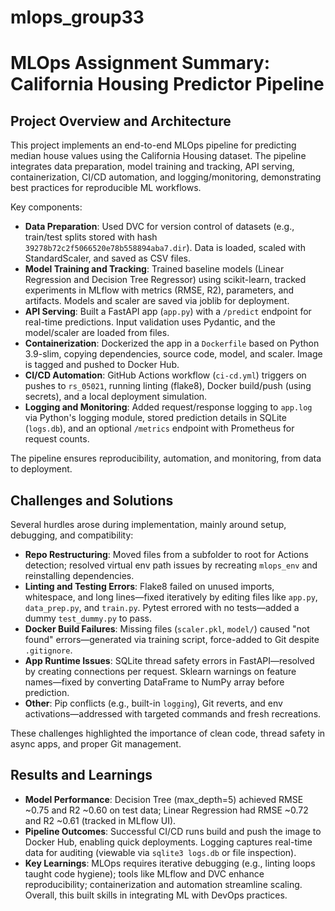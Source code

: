 # mlops_group33
# MLOps Assignment Summary: California Housing Predictor Pipeline

## Project Overview and Architecture
This project implements an end-to-end MLOps pipeline for predicting median house values using the California Housing dataset. The pipeline integrates data preparation, model training and tracking, API serving, containerization, CI/CD automation, and logging/monitoring, demonstrating best practices for reproducible ML workflows.

Key components:
- **Data Preparation**: Used DVC for version control of datasets (e.g., train/test splits stored with hash `39278b72c2f5066520e78b558894aba7.dir`). Data is loaded, scaled with StandardScaler, and saved as CSV files.
- **Model Training and Tracking**: Trained baseline models (Linear Regression and Decision Tree Regressor) using scikit-learn, tracked experiments in MLflow with metrics (RMSE, R2), parameters, and artifacts. Models and scaler are saved via joblib for deployment.
- **API Serving**: Built a FastAPI app (`app.py`) with a `/predict` endpoint for real-time predictions. Input validation uses Pydantic, and the model/scaler are loaded from files.
- **Containerization**: Dockerized the app in a `Dockerfile` based on Python 3.9-slim, copying dependencies, source code, model, and scaler. Image is tagged and pushed to Docker Hub.
- **CI/CD Automation**: GitHub Actions workflow (`ci-cd.yml`) triggers on pushes to `rs_05021`, running linting (flake8), Docker build/push (using secrets), and a local deployment simulation.
- **Logging and Monitoring**: Added request/response logging to `app.log` via Python's logging module, stored prediction details in SQLite (`logs.db`), and an optional `/metrics` endpoint with Prometheus for request counts.

The pipeline ensures reproducibility, automation, and monitoring, from data to deployment.

## Challenges and Solutions
Several hurdles arose during implementation, mainly around setup, debugging, and compatibility:
- **Repo Restructuring**: Moved files from a subfolder to root for Actions detection; resolved virtual env path issues by recreating `mlops_env` and reinstalling dependencies.
- **Linting and Testing Errors**: Flake8 failed on unused imports, whitespace, and long lines—fixed iteratively by editing files like `app.py`, `data_prep.py`, and `train.py`. Pytest errored with no tests—added a dummy `test_dummy.py` to pass.
- **Docker Build Failures**: Missing files (`scaler.pkl`, `model/`) caused "not found" errors—generated via training script, force-added to Git despite `.gitignore`.
- **App Runtime Issues**: SQLite thread safety errors in FastAPI—resolved by creating connections per request. Sklearn warnings on feature names—fixed by converting DataFrame to NumPy array before prediction.
- **Other**: Pip conflicts (e.g., built-in `logging`), Git reverts, and env activations—addressed with targeted commands and fresh recreations.

These challenges highlighted the importance of clean code, thread safety in async apps, and proper Git management.

## Results and Learnings
- **Model Performance**: Decision Tree (max_depth=5) achieved RMSE ~0.75 and R2 ~0.60 on test data; Linear Regression had RMSE ~0.72 and R2 ~0.61 (tracked in MLflow UI).
- **Pipeline Outcomes**: Successful CI/CD runs build and push the image to Docker Hub, enabling quick deployments. Logging captures real-time data for auditing (viewable via `sqlite3 logs.db` or file inspection).
- **Key Learnings**: MLOps requires iterative debugging (e.g., linting loops taught code hygiene); tools like MLflow and DVC enhance reproducibility; containerization and automation streamline scaling. Overall, this built skills in integrating ML with DevOps practices.
